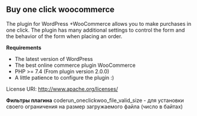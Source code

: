 ## Buy one click woocommerce
<p>The plugin for WordPress +WooCommerce allows you to make purchases in one click. The plugin has many additional settings to control the form and the behavior of the form when placing an order.</p>

**Requirements**

* The latest version of WordPress
* The best online commerce plugin WooCommerce
* PHP >= 7.4 (From plugin version 2.0.0)
* A little patience to configure the plugin :)

License URI: http://www.apache.org/licenses/

**Фильтры плагина**
coderun_oneclickwoo_file_valid_size - для установки своего ограничения на размер загружаемого файла (число в байтах)